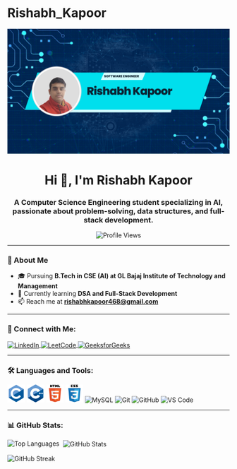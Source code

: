 # Rishabh_Kapoor
![logo](https://github.com/rishabhkapoor1/Rishabh_Kapoor/blob/main/RISHABH.png)

<h1 align="center">Hi 👋, I'm Rishabh Kapoor</h1>
<h3 align="center">A Computer Science Engineering student specializing in AI, passionate about problem-solving, data structures, and full-stack development.</h3>

<p align="center">
  <img src="https://komarev.com/ghpvc/?username=rishabhkapoor1&label=Profile%20views&color=0e75b6&style=flat" alt="Profile Views" />
</p>

---

### 🌱 About Me
- 🎓 Pursuing **B.Tech in CSE (AI) at GL Bajaj Institute of Technology and Management**
- 🚀 Currently learning **DSA and Full-Stack Development**
- 📫 Reach me at **rishabhkapoor468@gmail.com**

---

### 🔗 Connect with Me:
<p align="left">
<a href="https://linkedin.com/in/rishabhkapoor1" target="blank">
  <img align="center" src="https://raw.githubusercontent.com/rahuldkjain/github-profile-readme-generator/master/src/images/icons/Social/linked-in-alt.svg" alt="LinkedIn" height="30" width="40" />
</a>
<a href="https://www.leetcode.com/rishabhkapoor1" target="blank">
  <img align="center" src="https://raw.githubusercontent.com/rahuldkjain/github-profile-readme-generator/master/src/images/icons/Social/leet-code.svg" alt="LeetCode" height="30" width="40" />
</a>
<a href="https://www.geeksforgeeks.org/user/rishabhkafhwo/" target="blank">
  <img align="center" src="https://media.geeksforgeeks.org/gfg-gg-logo.svg" alt="GeeksforGeeks" height="30" width="40" />
</a>
</p>

---

### 🛠 Languages and Tools:
<p align="left">
  <img src="https://raw.githubusercontent.com/devicons/devicon/master/icons/c/c-original.svg" alt="C" width="40" height="40" /> 
  <img src="https://raw.githubusercontent.com/devicons/devicon/master/icons/cplusplus/cplusplus-original.svg" alt="C++" width="40" height="40" /> 
  <img src="https://raw.githubusercontent.com/devicons/devicon/master/icons/html5/html5-original-wordmark.svg" alt="HTML5" width="40" height="40" /> 
  <img src="https://raw.githubusercontent.com/devicons/devicon/master/icons/css3/css3-original-wordmark.svg" alt="CSS3" width="40" height="40" />
  <img src="https://upload.wikimedia.org/wikipedia/en/thumb/d/dd/MySQL_logo.svg/150px-MySQL_logo.svg.png" alt="MySQL" width="40" height="40" /> 
  <img src="https://git-scm.com/images/logo@2x.png" alt="Git" width="40" height="40" /> 
  <img src="https://cdn-icons-png.flaticon.com/256/25/25231.png" alt="GitHub" width="40" height="40" /> 
  <img src="https://upload.wikimedia.org/wikipedia/commons/thumb/9/9a/Visual_Studio_Code_1.35_icon.svg/1024px-Visual_Studio_Code_1.35_icon.svg.png" alt="VS Code" width="40" height="40" />
</p>

---

### 📊 GitHub Stats:
<p align="left">
  <img align="left" src="https://github-readme-stats.vercel.app/api/top-langs?username=rishabhkapoor1&show_icons=true&locale=en&layout=compact" alt="Top Languages" />
</p>

<p>&nbsp;
  <img align="center" src="https://github-readme-stats.vercel.app/api?username=rishabhkapoor1&show_icons=true&locale=en" alt="GitHub Stats" />
</p>

<p>
  <img align="center" src="https://github-readme-streak-stats.herokuapp.com/?user=rishabhkapoor1&" alt="GitHub Streak" />
</p>

